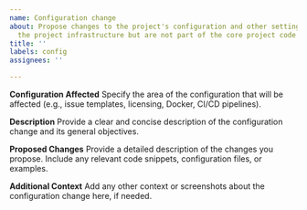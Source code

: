 ```yaml
---
name: Configuration change
about: Propose changes to the project's configuration and other settings that support
  the project infrastructure but are not part of the core project code
title: ''
labels: config
assignees: ''

---
```


**Configuration Affected**
Specify the area of the configuration that will be affected (e.g., issue templates, licensing, Docker, CI/CD pipelines).

**Description**
Provide a clear and concise description of the configuration change and its general objectives.

**Proposed Changes**
 Provide a detailed description of the changes you propose. Include any relevant code snippets, configuration files, or examples.

**Additional Context**
Add any other context or screenshots about the configuration change here, if needed.
